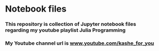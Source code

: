 # Notebook files
### This repository is collection of Jupyter notebook files regarding my youtube playlist Julia Programming
### My Youtube channel url is www.youtube.com/kashe_for_you
